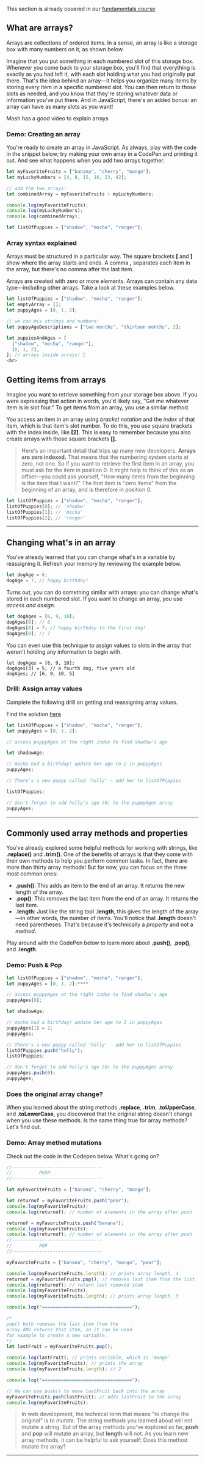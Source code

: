 This section is already covered in our [fundamentals course](https://dashboard.webdevopen.com/c/fundamentals/sections/71155/lessons/231235)

## **What are arrays?**

Arrays are collections of ordered items. In a sense, an array is like a storage box with many numbers on it, as shown below.

Imagine that you put something in each numbered slot of this storage box. Whenever you come back to your storage box, you'll find that everything is exactly as you had left it, with each slot holding what you had originally put there. That's the idea behind an array—it helps you organize many items by storing every item in a specific numbered slot. You can then return to those slots as needed, and you know that they're storing whatever data or information you've put there. And in JavaScript, there's an added bonus: an array can have as many slots as you want!

Mosh has a good video to explain arrays

### **Demo: Creating an array**

You're ready to create an array in JavaScript. As always, play with the code in the snippet below; try making your own array in a CodePen and printing it out. And see what happens when you add two arrays together.

```javascript
let myFavoriteFruits = ["banana", "cherry", "mango"];
let myLuckyNumbers = [4, 8, 15, 16, 23, 42];

// add the two arrays:
let combinedArray = myFavoriteFruits + myLuckyNumbers;

console.log(myFavoriteFruits);
console.log(myLuckyNumbers);
console.log(combinedArray);
```

```javascript
let listOfPuppies = ["shadow", "mocha", "ranger"];
```

### **Array syntax explained**

Arrays must be structured in a particular way. The square brackets **\[** and **\]** show where the array starts and ends. A comma **,** separates each item in the array, but there's no comma after the last item.

Arrays are created with zero or more elements. Arrays can contain any data type—including other arrays. Take a look at these examples below.

```javascript
let listOfPuppies = ["shadow", "mocha", "ranger"];
let emptyArray = [];
let puppyAges = [0, 1, 2];

// we can mix strings and numbers!
let puppyAgeDescriptions = ["two months", "thirteen months", 2];

let puppiesAndAges = [
  ["shadow", "mocha", "ranger"],
  [0, 1, 2],
]; // arrays inside arrays! 🤯
<br>
```

## **Getting items from arrays**

Imagine you want to retrieve something from your storage box above. If you were expressing that action in words, you'd likely say, "Get me whatever item is in slot four." To get items from an array, you use a similar method.

You access an item in an array using _bracket notation_ and the _index_ of that item, which is that item's slot number. To do this, you use square brackets with the index inside, like **\[2\]**. This is easy to remember because you also create arrays with those square brackets **\[\].**

> Here's an important detail that trips up many new developers. **Arrays are zero indexed.** That means that the numbering system starts at zero, not one. So if you want to retrieve the first item in an array, you must ask for the item in position 0. It might help to think of this as an offset—you could ask yourself, "How many items from the beginning is the item that I want?" The first item is "zero items" from the beginning of an array, and is therefore in position 0.

```javascript
let listOfPuppies = ["shadow", "mocha", "ranger"];
listOfPuppies[0]; // 'shadow'
listOfPuppies[1]; // 'mocha'
listOfPuppies[2]; // 'ranger'
```

---

## **Changing what's in an array**

You've already learned that you can change what's in a variable by reassigning it. Refresh your memory by reviewing the example below.

```javascript
let dogAge = 6;
dogAge = 7; // happy birthday!
```

Turns out, you can do something similar with arrays: you can change what's stored in each numbered slot. If you want to change an array, you use _access and assign_.

```javascript
let dogAges = [6, 9, 10];
dogAges[0]; // 6
dogAges[0] = 7; // happy birthday to the first dog!
dogAges[0]; // 7
```

You can even use this technique to assign values to slots in the array that weren't holding any information to begin with.

```
let dogAges = [6, 9, 10];
dogAges[3] = 5; // a fourth dog, five years old
dogAges; // [6, 9, 10, 5]
```

### **Drill: Assign array values**

Complete the following drill on getting and reassigning array values.

Find the solution [here](https://codepen.io/root-learn/pen/NWYyKBR?editors=0012)

```javascript
let listOfPuppies = ["shadow", "mocha", "ranger"];
let puppyAges = [0, 1, 2];

// access puppyAges at the right index to find shadow's age

let shadowAge;

// mocha had a birthday! update her age to 2 in puppyAges
puppyAges;

// There's a new puppy called 'holly' - add her to listOfPuppies

listOfPuppies;

// don't forget to add holly's age (0) to the puppyAges array
puppyAges;
```

---

## **Commonly used array methods and properties**

You've already explored some helpful methods for working with strings, like **.replace()** and **.trim()**. One of the benefits of arrays is that they come with their own methods to help you perform common tasks. In fact, there are more than thirty array methods! But for now, you can focus on the three most common ones:

- **.push()**: This adds an item to the end of an array. It returns the new length of the array.
- **.pop()**: This removes the last item from the end of an array. It returns the last item.
- **.length**: Just like the string tool **.length**, this gives the length of the array—in other words, the number of items. You'll notice that **.length** doesn't need parentheses. That's because it's technically a _property_ and not a _method_.

Play around with the CodePen below to learn more about **.push()**, **.pop()**, and **.length**.

### **Demo: Push & Pop**

```javascript
let listOfPuppies = ["shadow", "mocha", "ranger"];
let puppyAges = [0, 1, 2];****

// access puppyAges at the right index to find shadow's age
puppyAges[0];

let shadowAge;

// mocha had a birthday! update her age to 2 in puppyAges
puppyAges[1] = 2;
puppyAges;

// There's a new puppy called 'holly' - add her to listOfPuppies
listOfPuppies.push("holly");
listOfPuppies;

// don't forget to add holly's age (0) to the puppyAges array
puppyAges.push(0);
puppyAges;
```

### **Does the original array change?**

When you learned about the string methods **.replace**, **.trim**, **.toUpperCase**, and **.toLowerCase**, you discovered that the original string doesn't change when you use these methods. Is the same thing true for array methods? Let's find out.

### **Demo: Array method mutations**

Check out the code in the Codepen below. What's going on?

```javascript
//---------------------------------
//          PUSH
//---------------------------------

let myFavoriteFruits = ["banana", "cherry", "mango"];

let returnof = myFavoriteFruits.push("pear");
console.log(myFavoriteFruits);
console.log(returnof); // number of elements in the array after push

returnof = myFavoriteFruits.push("banana");
console.log(myFavoriteFruits);
console.log(returnof); // number of elements in the array after push
//---------------------------------
//          POP
//---------------------------------

myFavoriteFruits = ["banana", "cherry", "mango", "pear"];

console.log(myFavoriteFruits.length); // prints array length, 4
returnof = myFavoriteFruits.pop(); // removes last item from the list
console.log(returnof); // return last removed item
console.log(myFavoriteFruits);
console.log(myFavoriteFruits.length); // prints array length, 3

console.log("=================================");

/* 
pop() both removes the last item from the 
array AND returns that item, so it can be used
for example to create a new variable.
*/
let lastFruit = myFavoriteFruits.pop();

console.log(lastFruit); // prints variable, which is 'mango'
console.log(myFavoriteFruits); // prints the array
console.log(myFavoriteFruits.length); // 2

console.log("=================================");

// We can use push() to move lastFruit back into the array
myFavoriteFruits.push(lastFruit); // adds lastFruit to the array
console.log(myFavoriteFruits);
```

> In web development, the technical term that means "to change the original" is _to mutate_. The string methods you learned about will not mutate a string. But of the array methods you've explored so far, **push** and **pop** will mutate an array, but **length** will not. As you learn new array methods, it can be helpful to ask yourself: Does this method mutate the array?

---

